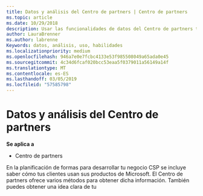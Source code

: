 ```yaml
---
title: Datos y análisis del Centro de partners | Centro de partners
ms.topic: article
ms.date: 10/29/2018
description: Usar las funcionalidades de datos del Centro de partners te permite comprender mejor las necesidades de los clientes
author: LauraBrenner
ms.author: labrenne
Keywords: datos, análisis, uso, habilidades
ms.localizationpriority: medium
ms.openlocfilehash: 946a7e0e7fcbc4133e53f985508049a65ada0e45
ms.sourcegitcommit: 4c34d6fcaf020bcc53eaa5f0379011a56149a14f
ms.translationtype: MT
ms.contentlocale: es-ES
ms.lasthandoff: 03/05/2019
ms.locfileid: "57585798"
---
```

# <a name="data-and-analytics-in-partner-center"></a>Datos y análisis del Centro de partners

**Se aplica a**

- Centro de partners

En la planificación de formas para desarrollar tu negocio CSP se incluye saber cómo tus clientes usan sus productos de Microsoft. El Centro de partners ofrece varios métodos para obtener dicha información. También puedes obtener una idea clara de tu 